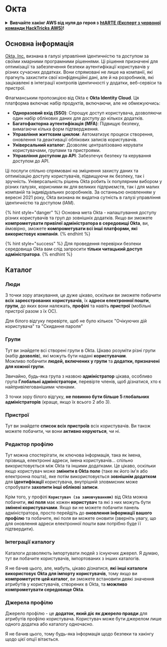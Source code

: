 # Окта

<details>

<summary><strong>Вивчайте хакінг AWS від нуля до героя з</strong> <a href="https://training.hacktricks.xyz/courses/arte"><strong>htARTE (Експерт з червоної команди HackTricks AWS)</strong></a><strong>!</strong></summary>

Інші способи підтримки HackTricks:

* Якщо ви хочете побачити вашу **компанію в рекламі HackTricks** або **завантажити HackTricks у форматі PDF**, перевірте [**ПЛАНИ ПІДПИСКИ**](https://github.com/sponsors/carlospolop)!
* Отримайте [**офіційний PEASS & HackTricks мерч**](https://peass.creator-spring.com)
* Відкрийте для себе [**Сім'ю PEASS**](https://opensea.io/collection/the-peass-family), нашу колекцію ексклюзивних [**NFT**](https://opensea.io/collection/the-peass-family)
* **Приєднуйтесь до** 💬 [**групи Discord**](https://discord.gg/hRep4RUj7f) або [**групи Telegram**](https://t.me/peass) або **слідкуйте** за мною на **Twitter** 🐦 [**@hacktricks_live**](https://twitter.com/hacktricks_live)**.**
* **Поділіться своїми хакерськими трюками, надсилайте PR до** [**HackTricks**](https://github.com/carlospolop/hacktricks) та [**HackTricks Cloud**](https://github.com/carlospolop/hacktricks-cloud) репозиторіїв GitHub.

</details>

## Основна інформація

[Okta, Inc.](https://www.okta.com/) визнана в галузі управління ідентичністю та доступом за своїми хмарними програмними рішеннями. Ці рішення призначені для оптимізації та забезпечення безпеки аутентифікації користувачів у різних сучасних додатках. Вони спрямовані не лише на компанії, які прагнуть захистити свої конфіденційні дані, але й на розробників, які зацікавлені в інтеграції контролів ідентичності у додатки, веб-сервіси та пристрої.

Флагманським пропозицією від Okta є **Okta Identity Cloud**. Ця платформа включає набір продуктів, включаючи, але не обмежуючись:

- **Одноразовий вхід (SSO)**: Спрощує доступ користувача, дозволяючи один набір облікових даних для доступу до кількох додатків.
- **Багатофакторна аутентифікація (MFA)**: Підвищує безпеку, вимагаючи кілька форм підтвердження.
- **Управління життєвим циклом**: Автоматизує процеси створення, оновлення та деактивації облікових записів користувачів.
- **Універсальний каталог**: Дозволяє централізовано керувати користувачами, групами та пристроями.
- **Управління доступом до API**: Забезпечує безпеку та керування доступом до API.

Ці послуги спільно спрямовані на зміцнення захисту даних та оптимізацію доступу користувачів, підвищуючи як безпеку, так і зручність. Універсальність рішень Okta робить їх популярним вибором у різних галузях, корисними як для великих підприємств, так і для малих компаній та індивідуальних розробників. За останньою оновленням у вересні 2021 року, Okta визнана як видатна сутність в галузі управління ідентичністю та доступом (IAM).

{% hint style="danger" %}
Основна мета Okta - налаштування доступу різних користувачів та груп до зовнішніх додатків. Якщо ви зможете **компрометувати привілеї адміністратора в середовищі Okta**, ви, ймовірно, зможете **компрометувати всі інші платформи, які використовує компанія**.
{% endhint %}

{% hint style="success" %}
Для проведення перевірки безпеки середовища Okta вам слід запросити **тільки читацький доступ адміністратора**.
{% endhint %}

## Каталог

### Люди

З точки зору атакування, це дуже цікаво, оскільки ви зможете побачити **всіх зареєстрованих користувачів**, їх **адреси електронної пошти**, **групи**, до яких вони належать, **профілі** та навіть **пристрої** (мобільні пристрої разом з їх ОС).

Для білого відгуку перевірте, щоб не було кількох "Очікуючих дій користувача" та "Скидання пароля"

### Групи

Тут ви знайдете всі створені групи в Okta. Цікаво розуміти різні групи (набір **дозволів**), які можуть бути надані **користувачам**.\
Можливо побачити **людей, включених у групи** та **додатки, призначені для кожної групи**.

Звичайно, будь-яка група з назвою **адміністратор** цікава, особливо група **Глобальні адміністратори**, перевірте членів, щоб дізнатися, хто є найпривілегованішими членами.

З точки зору білого відгуку, **не повинно бути більше 5 глобальних адміністраторів** (краще, якщо їх всього 2 або 3).

### Пристрої

Тут ви знайдете **список всіх пристроїв** всіх користувачів. Ви також можете побачити, чи вони **активно керуються**, чи ні.

### Редактор профілю

Тут можна спостерігати, як ключова інформація, така як імена, прізвища, електронні адреси, імена користувачів... спільно використовується між Okta та іншими додатками. Це цікаво, оскільки якщо користувач може **змінити в Okta поле** (таке як його ім'я або електронна пошта), яке потім використовується **зовнішнім додатком** для **ідентифікації** користувача, внутрішній зловмисник може спробувати **захопити інші облікові записи**.

Крім того, у профілі **`Користувач (за замовчуванням)`** від Okta можна побачити, **які поля** має кожен **користувач** та які з них можуть бути **змінені користувачами**. Якщо ви не можете побачити панель адміністратора, просто перейдіть до **оновлення інформації вашого профілю** та побачите, які поля ви можете оновити (зверніть увагу, що для оновлення адреси електронної пошти вам потрібно буде її підтвердити).

### Інтеграції каталогу

Каталоги дозволяють імпортувати людей з існуючих джерел. Я думаю, тут ви побачите користувачів, імпортованих з інших каталогів.

Я не бачив цього, але, мабуть, цікаво дізнатися, **які інші каталоги використовує Okta для імпорту користувачів**, тому якщо ви **компрометуєте цей каталог**, ви зможете встановити деякі значення атрибутів у користувачів, створених в Okta, та **можливо компрометувати середовище Okta**.

### Джерела профілю

Джерело профілю - це **додаток, який діє як джерело правди** для атрибутів профілю користувача. Користувач може бути джерелом лише одного додатка або каталогу одночасно.

Я не бачив цього, тому будь-яка інформація щодо безпеки та хакінгу щодо цієї опції вітається.
